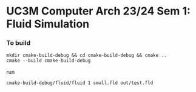 # UC3M Computer Arch 23/24 Sem 1: Fluid Simulation

### To build

```
mkdir cmake-build-debug && cd cmake-build-debug && cmake ..
cmake --build cmake-build-debug
```

run

```
cmake-build-debug/fluid/fluid 1 small.fld out/test.fld
```
